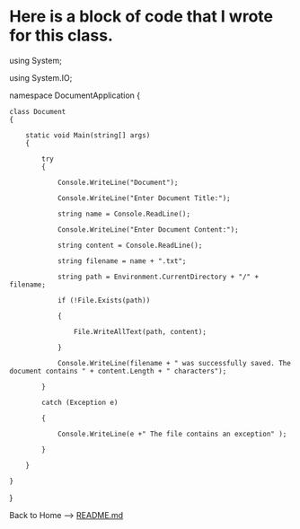 # Here is a block of code that I wrote for this class.

using System;

using System.IO;

namespace DocumentApplication
{

    class Document
    {

        static void Main(string[] args)
        {

            try
            {

                Console.WriteLine("Document");

                Console.WriteLine("Enter Document Title:");

                string name = Console.ReadLine();

                Console.WriteLine("Enter Document Content:");

                string content = Console.ReadLine();

                string filename = name + ".txt";

                string path = Environment.CurrentDirectory + "/" + filename;

                if (!File.Exists(path))

                {

                    File.WriteAllText(path, content);

                }

                Console.WriteLine(filename + " was successfully saved. The document contains " + content.Length + " characters");

            }

            catch (Exception e)

            {

                Console.WriteLine(e +" The file contains an exception" );

            }

        }

    }

}


















Back to Home --> [README.md](https://github.com/RileyPut7/RIleyPut7/edit/master/README.md)
